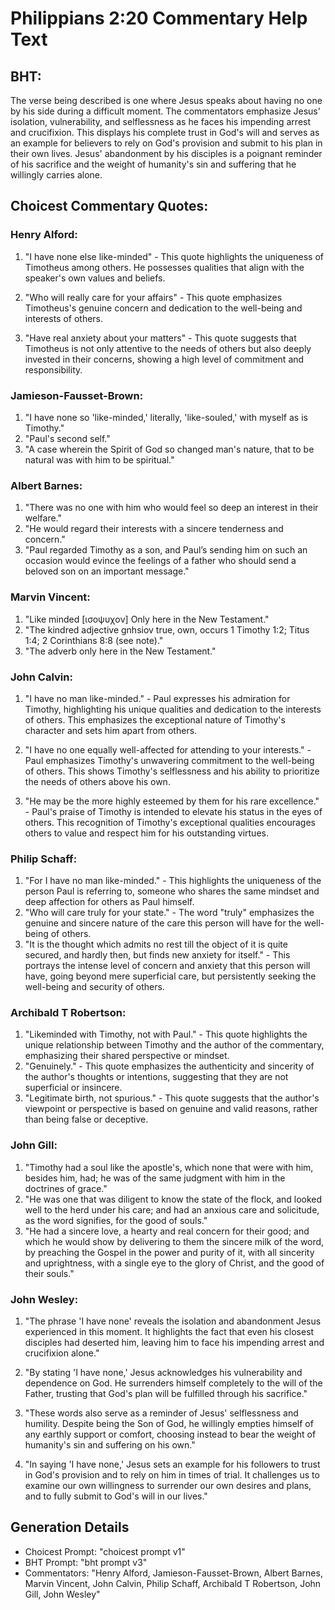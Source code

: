 # Philippians 2:20 Commentary Help Text

## BHT:
The verse being described is one where Jesus speaks about having no one by his side during a difficult moment. The commentators emphasize Jesus' isolation, vulnerability, and selflessness as he faces his impending arrest and crucifixion. This displays his complete trust in God's will and serves as an example for believers to rely on God's provision and submit to his plan in their own lives. Jesus' abandonment by his disciples is a poignant reminder of his sacrifice and the weight of humanity's sin and suffering that he willingly carries alone.

## Choicest Commentary Quotes:
### Henry Alford:
1. "I have none else like-minded" - This quote highlights the uniqueness of Timotheus among others. He possesses qualities that align with the speaker's own values and beliefs.

2. "Who will really care for your affairs" - This quote emphasizes Timotheus's genuine concern and dedication to the well-being and interests of others.

3. "Have real anxiety about your matters" - This quote suggests that Timotheus is not only attentive to the needs of others but also deeply invested in their concerns, showing a high level of commitment and responsibility.

### Jamieson-Fausset-Brown:
1. "I have none so 'like-minded,' literally, 'like-souled,' with myself as is Timothy." 
2. "Paul's second self." 
3. "A case wherein the Spirit of God so changed man's nature, that to be natural was with him to be spiritual."

### Albert Barnes:
1. "There was no one with him who would feel so deep an interest in their welfare."
2. "He would regard their interests with a sincere tenderness and concern."
3. "Paul regarded Timothy as a son, and Paul’s sending him on such an occasion would evince the feelings of a father who should send a beloved son on an important message."

### Marvin Vincent:
1. "Like minded [ισοψυχον] Only here in the New Testament."
2. "The kindred adjective gnhsiov true, own, occurs 1 Timothy 1:2; Titus 1:4; 2 Corinthians 8:8 (see note)."
3. "The adverb only here in the New Testament."

### John Calvin:
1. "I have no man like-minded." - Paul expresses his admiration for Timothy, highlighting his unique qualities and dedication to the interests of others. This emphasizes the exceptional nature of Timothy's character and sets him apart from others.

2. "I have no one equally well-affected for attending to your interests." - Paul emphasizes Timothy's unwavering commitment to the well-being of others. This shows Timothy's selflessness and his ability to prioritize the needs of others above his own.

3. "He may be the more highly esteemed by them for his rare excellence." - Paul's praise of Timothy is intended to elevate his status in the eyes of others. This recognition of Timothy's exceptional qualities encourages others to value and respect him for his outstanding virtues.

### Philip Schaff:
1. "For I have no man like-minded." - This highlights the uniqueness of the person Paul is referring to, someone who shares the same mindset and deep affection for others as Paul himself.
2. "Who will care truly for your state." - The word "truly" emphasizes the genuine and sincere nature of the care this person will have for the well-being of others.
3. "It is the thought which admits no rest till the object of it is quite secured, and hardly then, but finds new anxiety for itself." - This portrays the intense level of concern and anxiety that this person will have, going beyond mere superficial care, but persistently seeking the well-being and security of others.

### Archibald T Robertson:
1. "Likeminded with Timothy, not with Paul." - This quote highlights the unique relationship between Timothy and the author of the commentary, emphasizing their shared perspective or mindset.
2. "Genuinely." - This quote emphasizes the authenticity and sincerity of the author's thoughts or intentions, suggesting that they are not superficial or insincere.
3. "Legitimate birth, not spurious." - This quote suggests that the author's viewpoint or perspective is based on genuine and valid reasons, rather than being false or deceptive.

### John Gill:
1. "Timothy had a soul like the apostle's, which none that were with him, besides him, had; he was of the same judgment with him in the doctrines of grace." 
2. "He was one that was diligent to know the state of the flock, and looked well to the herd under his care; and had an anxious care and solicitude, as the word signifies, for the good of souls."
3. "He had a sincere love, a hearty and real concern for their good; and which he would show by delivering to them the sincere milk of the word, by preaching the Gospel in the power and purity of it, with all sincerity and uprightness, with a single eye to the glory of Christ, and the good of their souls."

### John Wesley:
1. "The phrase 'I have none' reveals the isolation and abandonment Jesus experienced in this moment. It highlights the fact that even his closest disciples had deserted him, leaving him to face his impending arrest and crucifixion alone."

2. "By stating 'I have none,' Jesus acknowledges his vulnerability and dependence on God. He surrenders himself completely to the will of the Father, trusting that God's plan will be fulfilled through his sacrifice."

3. "These words also serve as a reminder of Jesus' selflessness and humility. Despite being the Son of God, he willingly empties himself of any earthly support or comfort, choosing instead to bear the weight of humanity's sin and suffering on his own."

4. "In saying 'I have none,' Jesus sets an example for his followers to trust in God's provision and to rely on him in times of trial. It challenges us to examine our own willingness to surrender our own desires and plans, and to fully submit to God's will in our lives."


## Generation Details
- Choicest Prompt: "choicest prompt v1"
- BHT Prompt: "bht prompt v3"
- Commentators: "Henry Alford, Jamieson-Fausset-Brown, Albert Barnes, Marvin Vincent, John Calvin, Philip Schaff, Archibald T Robertson, John Gill, John Wesley"
